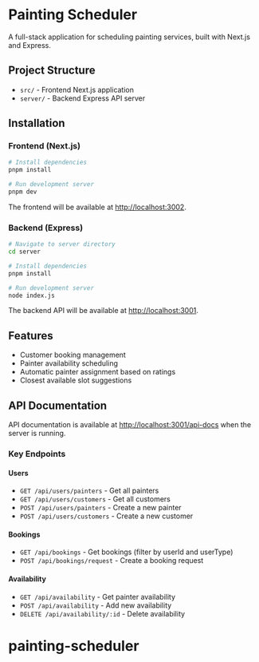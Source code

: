 # Painting Scheduler

A full-stack application for scheduling painting services, built with Next.js and Express.

## Project Structure

- `src/` - Frontend Next.js application
- `server/` - Backend Express API server

## Installation

### Frontend (Next.js)

```bash
# Install dependencies
pnpm install

# Run development server
pnpm dev
```

The frontend will be available at [http://localhost:3002](http://localhost:3002).

### Backend (Express)

```bash
# Navigate to server directory
cd server

# Install dependencies
pnpm install

# Run development server
node index.js
```

The backend API will be available at [http://localhost:3001](http://localhost:3001).

## Features

- Customer booking management
- Painter availability scheduling
- Automatic painter assignment based on ratings
- Closest available slot suggestions

## API Documentation

API documentation is available at [http://localhost:3001/api-docs](http://localhost:3001/api-docs) when the server is running.

### Key Endpoints

#### Users

- `GET /api/users/painters` - Get all painters
- `GET /api/users/customers` - Get all customers
- `POST /api/users/painters` - Create a new painter
- `POST /api/users/customers` - Create a new customer

#### Bookings

- `GET /api/bookings` - Get bookings (filter by userId and userType)
- `POST /api/bookings/request` - Create a booking request

#### Availability

- `GET /api/availability` - Get painter availability
- `POST /api/availability` - Add new availability
- `DELETE /api/availability/:id` - Delete availability
# painting-scheduler
